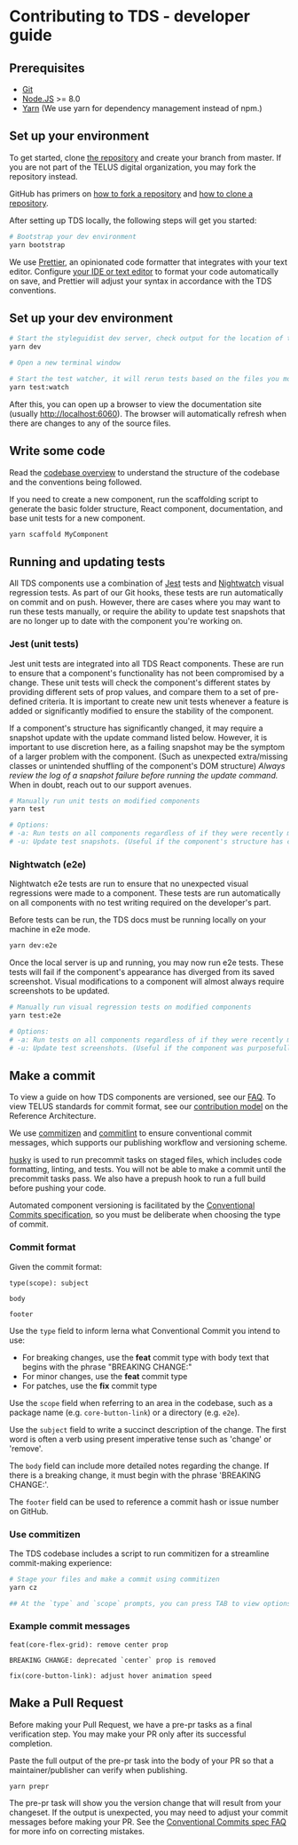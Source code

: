 # Contributing to TDS - developer guide

## Prerequisites

- [Git](https://git-scm.com/)
- [Node.JS](https://nodejs.org) >= 8.0
- [Yarn](https://yarnpkg.com) (We use yarn for dependency management instead of npm.)

## Set up your environment

To get started, clone [the repository](https://github.com/telusdigital/tds-core) and create your branch from master.
If you are not part of the TELUS digital organization, you may fork the repository instead.

GitHub has primers on [how to fork a repository](https://help.github.com/articles/fork-a-repo/) and [how to clone a repository](https://help.github.com/articles/cloning-a-repository/).

After setting up TDS locally, the following steps will get you started:

```bash
# Bootstrap your dev environment
yarn bootstrap
```

We use [Prettier](https://prettier.io/), an opinionated code formatter that integrates with your text editor. Configure [your
IDE or text editor](https://prettier.io/docs/en/editors.html) to format your code automatically on save, and Prettier will
adjust your syntax in accordance with the TDS conventions.

## Set up your dev environment

```bash
# Start the styleguidist dev server, check output for the location of the docs
yarn dev

# Open a new terminal window

# Start the test watcher, it will rerun tests based on the files you modify
yarn test:watch
```

After this, you can open up a browser to view the documentation site (usually <http://localhost:6060>). The browser will
automatically refresh when there are changes to any of the source files.

## Write some code

Read the [codebase overview](./codebase-overview.md) to understand the structure of the codebase and the conventions being followed.

If you need to create a new component, run the scaffolding script to generate the basic folder structure, React component,
documentation, and base unit tests for a new component.

```bash
yarn scaffold MyComponent
```

## Running and updating tests

All TDS components use a combination of [Jest](https://jestjs.io/) tests and [Nightwatch](http://nightwatchjs.org/) visual regression tests. As part of our Git hooks, these tests are run automatically on commit and on push. However, there are cases where you may want to run these tests manually, or require the ability to update test snapshots that are no longer up to date with the component you're working on.

### Jest (unit tests)

Jest unit tests are integrated into all TDS React components. These are run to ensure that a component's functionality has not been compromised by a change. These unit tests will check the component's different states by providing different sets of prop values, and compare them to a set of pre-defined criteria. It is important to create new unit tests whenever a feature is added or significantly modified to ensure the stability of the component.

If a component's structure has significantly changed, it may require a snapshot update with the update command listed below. However, it is important to use discretion here, as a failing snapshot may be the symptom of a larger problem with the component. (Such as unexpected extra/missing classes or unintended shuffling of the component's DOM structure) _Always review the log of a snapshot failure before running the update command._ When in doubt, reach out to our support avenues.

```bash
# Manually run unit tests on modified components
yarn test

# Options:
# -a: Run tests on all components regardless of if they were recently modified.
# -u: Update test snapshots. (Useful if the component's structure has changed)
```

### Nightwatch (e2e)

Nightwatch e2e tests are run to ensure that no unexpected visual regressions were made to a component. These tests are run automatically on all components with no test writing required on the developer's part.

Before tests can be run, the TDS docs must be running locally on your machine in e2e mode.

```bash
yarn dev:e2e
```

Once the local server is up and running, you may now run e2e tests. These tests will fail if the component's appearance has diverged from its saved screenshot. Visual modifications to a component will almost always require screenshots to be updated.

```bash
# Manually run visual regression tests on modified components
yarn test:e2e

# Options:
# -a: Run tests on all components regardless of if they were recently modified.
# -u: Update test screenshots. (Useful if the component was purposefully changed visually)
```

## Make a commit

To view a guide on how TDS components are versioned, see our [FAQ](../faq.md#how-is-tds-versioned).
To view TELUS standards for commit format, see our [contribution model][contribution-model] on the Reference Architecture.

We use [commitizen](https://github.com/commitizen/cz-cli) and [commitlint](https://github.com/marionebl/commitlint) to
ensure conventional commit messages, which supports our publishing workflow and versioning scheme.

[husky](https://github.com/typicode/husky) is used to run precommit tasks on staged files, which includes code formatting, linting, and tests.
You will not be able to make a commit until the precommit tasks pass. We also have a prepush hook to run a full build before pushing your code.

Automated component versioning is facilitated by the [Conventional Commits specification](https://conventionalcommits.org/), so you must
be deliberate when choosing the type of commit.

### Commit format

Given the commit format:

    type(scope): subject

    body

    footer

Use the `type` field to inform lerna what Conventional Commit you intend to use:

- For breaking changes, use the **feat** commit type with body text that begins with the phrase "BREAKING CHANGE:"
- For minor changes, use the **feat** commit type
- For patches, use the **fix** commit type

Use the `scope` field when referring to an area in the codebase, such as a package name (e.g. `core-button-link`) or
a directory (e.g. `e2e`).

Use the `subject` field to write a succinct description of the change. The first word is often a verb using present
imperative tense such as 'change' or 'remove'.

The `body` field can include more detailed notes regarding the change. If there is a breaking change, it must begin with
the phrase 'BREAKING CHANGE:'.

The `footer` field can be used to reference a commit hash or issue number on GitHub.

### Use commitizen

The TDS codebase includes a script to run commitizen for a streamline commit-making experience:

```bash
# Stage your files and make a commit using commitizen
yarn cz

## At the `type` and `scope` prompts, you can press TAB to view options
```

### Example commit messages

    feat(core-flex-grid): remove center prop

    BREAKING CHANGE: deprecated `center` prop is removed

    fix(core-button-link): adjust hover animation speed

## Make a Pull Request

Before making your Pull Request, we have a pre-pr tasks as a final verification step. You may make your PR only after its successful
completion.

Paste the full output of the pre-pr task into the body of your PR so that a maintainer/publisher can verify when publishing.

```bash
yarn prepr
```

The pre-pr task will show you the version change that will result from your changeset. If the output is unexpected, you may need
to adjust your commit messages before making your PR. See the [Conventional Commits spec FAQ](https://conventionalcommits.org/#faq) for more info on correcting mistakes.

[contribution-model]: https://github.com/telusdigital/reference-architecture/blob/f9d0670a8303351ed80589ea09fddb4f7757d19a/process/contribution-model.md
